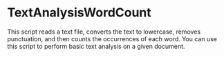 # TextAnalysisWordCount
This script reads a text file, converts the text to lowercase, removes punctuation, and then counts the occurrences of each word. You can use this script to perform basic text analysis on a given document.
